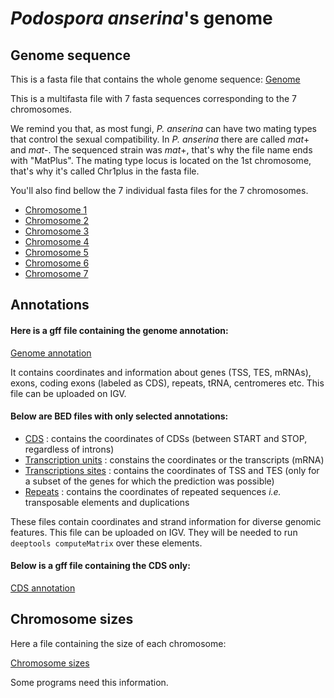 # *Podospora anserina*'s genome

## Genome sequence



This is a fasta file that contains the whole genome sequence: [Genome](genome_podo/genomePodoMatPlus.fasta)

This is a multifasta file with 7 fasta sequences corresponding to the 7 chromosomes.

We remind you that, as most fungi, *P. anserina* can have two mating types that control the sexual compatibility. In *P. anserina* there are called *mat*+ and *mat*-.
The sequenced strain was *mat*+, that's why the file name ends with "MatPlus".
The mating type locus is located on the 1st chromosome, that's why it's called Chr1plus in the fasta file.

You'll also find bellow the 7 individual fasta files for the 7 chromosomes.

* [Chromosome 1](genome_podo/chrm1plus.fasta)
* [Chromosome 2](genome_podo/chrm2.fasta)
* [Chromosome 3](genome_podo/chrm3.fasta)
* [Chromosome 4](genome_podo/chrm4.fasta)
* [Chromosome 5](genome_podo/chrm5.fasta)
* [Chromosome 6](genome_podo/chrm6.fasta)
* [Chromosome 7](genome_podo/chrm7.fasta)


## Annotations

#### Here is a gff file containing the genome annotation:

[Genome annotation](genome_podo/Annot_MatPlus2016_v2024-10.gff)

It contains coordinates and information about genes (TSS, TES, mRNAs), exons, coding exons (labeled as CDS), repeats, tRNA, centromeres etc. This file can be uploaded on IGV.


#### Below are BED files with only selected annotations:

- [CDS](genome_podo/CDS-Merged_Podo_MatPlus_v3.bed) : contains the coordinates of CDSs (between START and STOP, regardless of introns)
- [Transcription units](genome_podo/Transcripts_Podo_MatPlus_v3.bed) : constains the coordinates or the transcripts (mRNA)
- [Transcriptions sites](genome_podo/Transcription_sites_Podo_MatPlus_v3.bed) : contains the coordinates of TSS and TES (only for a subset of the genes for which the prediction was possible)
- [Repeats](genome_podo/Repeat_Podo_MatPlus_v3.bed) : contains the coordinates of repeated sequences *i.e.* transposable elements and duplications

These files contain coordinates and strand information for diverse genomic features. This file can be uploaded on IGV. They will be needed to run ``deeptools computeMatrix`` over these elements.


#### Below is a gff file containing the CDS only:
[CDS annotation](genome_podo/CDS-Merged_Podo_MatPlus_v3.gff)

## Chromosome sizes

Here a file containing the size of each chromosome:

[Chromosome sizes](genome_podo/Chr_size.txt)


Some programs need this information.
